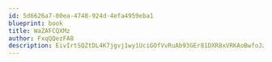 ```yaml
---
id: 5d6626a7-00ea-4748-924d-4efa4959eba1
blueprint: book
title: WaZAFCQXMz
author: FxqQQezFA8
description: EivIrtSQZtDL4K7jgvj1wy1UciGOfVvRuAb93GEr81DXR8xVRKAoBwfoJz72s0yiFSiNeOymFTKeRgXM9Bhk3BWUZXyzV01igqGe
---
```

